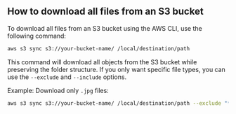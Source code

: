 ## How to download all files from an S3 bucket
To download all files from an S3 bucket using the AWS CLI, use the following command:

```bash
aws s3 sync s3://your-bucket-name/ /local/destination/path
```

This command will download all objects from the S3 bucket while preserving the folder structure. If you only want specific file types, you can use the `--exclude` and `--include` options.

Example: Download only `.jpg` files:
```bash
aws s3 sync s3://your-bucket-name/ /local/destination/path --exclude "*" --include "*.jpg"
```